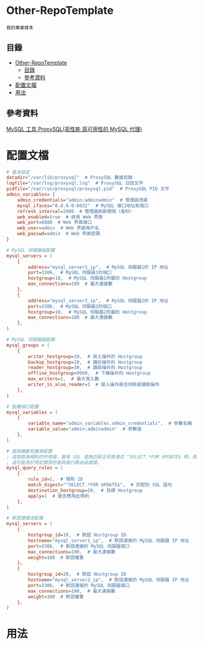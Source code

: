 # Other-RepoTemplate

```
我的專案樣本
```

## 目錄

- [Other-RepoTemplate](#other-repotemplate)
	- [目錄](#目錄)
	- [參考資料](#參考資料)
- [配置文檔](#配置文檔)
- [用法](#用法)

## 參考資料

[MySQL 工具 ProxySQL(高性能 高可用性的 MySQL 代理)](https://github.com/open222333/Other-Note/blob/main/03_%E4%BC%BA%E6%9C%8D%E5%99%A8%E6%9C%8D%E5%8B%99/DatabaseServer(%E8%B3%87%E6%96%99%E5%BA%AB%E4%BC%BA%E6%9C%8D%E5%99%A8)/MySQL/MySQL%20%E5%B7%A5%E5%85%B7%20ProxySQL(%E9%AB%98%E6%80%A7%E8%83%BD%20%E9%AB%98%E5%8F%AF%E7%94%A8%E6%80%A7%E7%9A%84%20MySQL%20%E4%BB%A3%E7%90%86).md)

# 配置文檔

```ini
# 基本設定
datadir="/var/lib/proxysql"  # ProxySQL 數據目錄
logfile="/var/log/proxysql.log"  # ProxySQL 日誌文件
pidfile="/var/run/proxysql/proxysql.pid"  # ProxySQL PID 文件
admin_variables= {
    admin_credentials="admin:adminadmin"  # 管理員憑據
    mysql_ifaces="0.0.0.0:6032"  # MySQL 接口地址和端口
    refresh_interval=2000  # 管理器刷新間隔（毫秒）
    web_enabled=true  # 啟用 Web 界面
    web_port=6080  # Web 界面端口
    web_user=admin  # Web 界面用戶名
    web_passwd=admin  # Web 界面密碼
}

# MySQL 伺服器組配置
mysql_servers = (
    {
        address="mysql_server1_ip",  # MySQL 伺服器1的 IP 地址
        port=3306,  # MySQL 伺服器1的端口
        hostgroup=10,  # MySQL 伺服器1所屬的 Hostgroup
        max_connections=100  # 最大連接數
    },
    {
        address="mysql_server2_ip",  # MySQL 伺服器2的 IP 地址
        port=3306,  # MySQL 伺服器2的端口
        hostgroup=10,  # MySQL 伺服器2所屬的 Hostgroup
        max_connections=100  # 最大連接數
    },
)

# MySQL 伺服器組配置
mysql_groups = (
    {
        writer_hostgroup=10,  # 寫入操作的 Hostgroup
        backup_hostgroup=20,  # 備份操作的 Hostgroup
        reader_hostgroup=30,  # 讀取操作的 Hostgroup
        offline_hostgroup=9999,  # 下線操作的 Hostgroup
        max_writers=1,  # 最大寫入數
        writer_is_also_reader=1  # 寫入操作是否同時是讀取操作
    },
)

# 監聽端口配置
mysql_variables = (
    {
        variable_name="admin_variables.admin_credentials",  # 參數名稱
        variable_value="admin:adminadmin"  # 參數值
    },
)

# 查詢攔截和重寫配置
; 這個查詢規則的作用是，當有 SQL 查詢匹配正則表達式 ^SELECT.*FOR UPDATE$ 時，將該查詢發送到 Hostgroup 20。
; 這可能用於特定類型的查詢進行路由或處理。
mysql_query_rules = (
    {
        rule_id=1,  # 規則 ID
        match_digest="^SELECT.*FOR UPDATE$",  # 匹配的 SQL 語句
        destination_hostgroup=20,  # 目標 Hostgroup
        apply=1  # 是否應用此規則
    },
)

# 默認連接池配置
mysql_servers = (
    {
        hostgroup_id=10,  # 默認 Hostgroup ID
        hostname="mysql_server1_ip",  # 默認連接的 MySQL 伺服器 IP 地址
        port=3306,  # 默認連接的 MySQL 伺服器端口
        max_connections=100,  # 最大連接數
        weight=100  # 默認權重
    },
    {
        hostgroup_id=20,  # 默認 Hostgroup ID
        hostname="mysql_server2_ip",  # 默認連接的 MySQL 伺服器 IP 地址
        port=3306,  # 默認連接的 MySQL 伺服器端口
        max_connections=100,  # 最大連接數
        weight=100  # 默認權重
    },
)
```

# 用法

```
```
